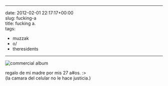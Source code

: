 
---
date: 2012-02-01 22:17:17+00:00  
slug: fucking-a  
title: fucking a.  
tags:  
- muzzak  
- o/  
- theresidents  

---
  
![commercial album](http://i.imgur.com/wqtjz.jpg)  
  
regalo de mi madre por mis 27 a#os. :>  
(la camara del celular no le hace justicia.)  
